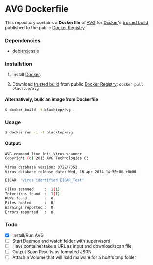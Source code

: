 AVG Dockerfile
=============

This repository contains a **Dockerfile** of [AVG](http://free.avg.com/us-en/homepage) for [Docker](https://www.docker.io/)'s [trusted build](https://index.docker.io/u/blacktop/avg/) published to the public [Docker Registry](https://index.docker.io/).

### Dependencies

* [debian:jessie](https://index.docker.io/_/debian/)


### Installation

1. Install [Docker](https://www.docker.io/).

2. Download [trusted build](https://index.docker.io/u/blacktop/avg/) from public [Docker Registry](https://index.docker.io/): `docker pull blacktop/avg`

#### Alternatively, build an image from Dockerfile
```bash
$ docker build -t blacktop/avg .
```

### Usage
```bash
$ docker run -i -t blacktop/avg
```
#### Output:
```bash
AVG command line Anti-Virus scanner
Copyright (c) 2013 AVG Technologies CZ

Virus database version: 3722/7352
Virus database release date: Wed, 16 Apr 2014 14:30:00 +0000

EICAR  'Virus identified EICAR_Test'

Files scanned     :  1(1)
Infections found  :  1(1)
PUPs found        :  0
Files healed      :  0
Warnings reported :  0
Errors reported   :  0
```
### Todo
- [x] Install/Run AVG
- [ ] Start Daemon and watch folder with supervisord
- [ ] Have container take a URL as input and download/scan file
- [ ] Output Scan Results as formated JSON
- [ ] Attach a Volume that will hold malware for a host's tmp folder
